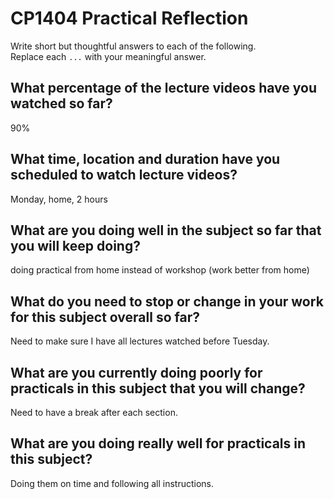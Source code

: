 # CP1404 Practical Reflection

Write short but thoughtful answers to each of the following.  
Replace each `...` with your meaningful answer.

## What percentage of the lecture videos have you watched so far?

90%

## What time, location and duration have you scheduled to watch lecture videos?

Monday, home, 2 hours

## What are you doing well in the subject so far that you will keep doing?

doing practical from home instead of workshop (work better from home)

## What do you need to stop or change in your work for this subject overall so far?

Need to make sure I have all lectures watched before Tuesday.

## What are you currently doing poorly for practicals in this subject that you will change?

Need to have a break after each section.

## What are you doing really well for practicals in this subject?

Doing them on time and following all instructions.
